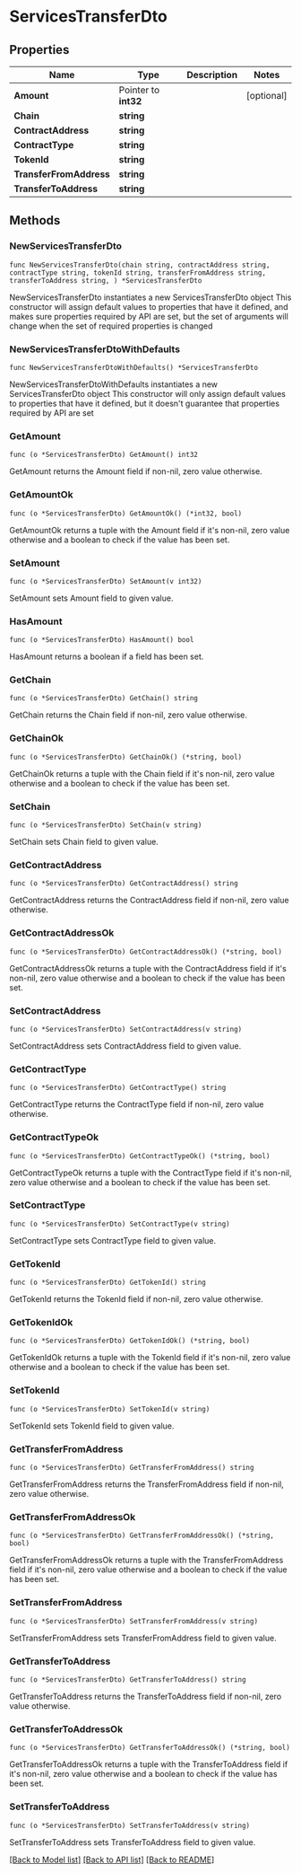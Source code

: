 # ServicesTransferDto

## Properties

Name | Type | Description | Notes
------------ | ------------- | ------------- | -------------
**Amount** | Pointer to **int32** |  | [optional] 
**Chain** | **string** |  | 
**ContractAddress** | **string** |  | 
**ContractType** | **string** |  | 
**TokenId** | **string** |  | 
**TransferFromAddress** | **string** |  | 
**TransferToAddress** | **string** |  | 

## Methods

### NewServicesTransferDto

`func NewServicesTransferDto(chain string, contractAddress string, contractType string, tokenId string, transferFromAddress string, transferToAddress string, ) *ServicesTransferDto`

NewServicesTransferDto instantiates a new ServicesTransferDto object
This constructor will assign default values to properties that have it defined,
and makes sure properties required by API are set, but the set of arguments
will change when the set of required properties is changed

### NewServicesTransferDtoWithDefaults

`func NewServicesTransferDtoWithDefaults() *ServicesTransferDto`

NewServicesTransferDtoWithDefaults instantiates a new ServicesTransferDto object
This constructor will only assign default values to properties that have it defined,
but it doesn't guarantee that properties required by API are set

### GetAmount

`func (o *ServicesTransferDto) GetAmount() int32`

GetAmount returns the Amount field if non-nil, zero value otherwise.

### GetAmountOk

`func (o *ServicesTransferDto) GetAmountOk() (*int32, bool)`

GetAmountOk returns a tuple with the Amount field if it's non-nil, zero value otherwise
and a boolean to check if the value has been set.

### SetAmount

`func (o *ServicesTransferDto) SetAmount(v int32)`

SetAmount sets Amount field to given value.

### HasAmount

`func (o *ServicesTransferDto) HasAmount() bool`

HasAmount returns a boolean if a field has been set.

### GetChain

`func (o *ServicesTransferDto) GetChain() string`

GetChain returns the Chain field if non-nil, zero value otherwise.

### GetChainOk

`func (o *ServicesTransferDto) GetChainOk() (*string, bool)`

GetChainOk returns a tuple with the Chain field if it's non-nil, zero value otherwise
and a boolean to check if the value has been set.

### SetChain

`func (o *ServicesTransferDto) SetChain(v string)`

SetChain sets Chain field to given value.


### GetContractAddress

`func (o *ServicesTransferDto) GetContractAddress() string`

GetContractAddress returns the ContractAddress field if non-nil, zero value otherwise.

### GetContractAddressOk

`func (o *ServicesTransferDto) GetContractAddressOk() (*string, bool)`

GetContractAddressOk returns a tuple with the ContractAddress field if it's non-nil, zero value otherwise
and a boolean to check if the value has been set.

### SetContractAddress

`func (o *ServicesTransferDto) SetContractAddress(v string)`

SetContractAddress sets ContractAddress field to given value.


### GetContractType

`func (o *ServicesTransferDto) GetContractType() string`

GetContractType returns the ContractType field if non-nil, zero value otherwise.

### GetContractTypeOk

`func (o *ServicesTransferDto) GetContractTypeOk() (*string, bool)`

GetContractTypeOk returns a tuple with the ContractType field if it's non-nil, zero value otherwise
and a boolean to check if the value has been set.

### SetContractType

`func (o *ServicesTransferDto) SetContractType(v string)`

SetContractType sets ContractType field to given value.


### GetTokenId

`func (o *ServicesTransferDto) GetTokenId() string`

GetTokenId returns the TokenId field if non-nil, zero value otherwise.

### GetTokenIdOk

`func (o *ServicesTransferDto) GetTokenIdOk() (*string, bool)`

GetTokenIdOk returns a tuple with the TokenId field if it's non-nil, zero value otherwise
and a boolean to check if the value has been set.

### SetTokenId

`func (o *ServicesTransferDto) SetTokenId(v string)`

SetTokenId sets TokenId field to given value.


### GetTransferFromAddress

`func (o *ServicesTransferDto) GetTransferFromAddress() string`

GetTransferFromAddress returns the TransferFromAddress field if non-nil, zero value otherwise.

### GetTransferFromAddressOk

`func (o *ServicesTransferDto) GetTransferFromAddressOk() (*string, bool)`

GetTransferFromAddressOk returns a tuple with the TransferFromAddress field if it's non-nil, zero value otherwise
and a boolean to check if the value has been set.

### SetTransferFromAddress

`func (o *ServicesTransferDto) SetTransferFromAddress(v string)`

SetTransferFromAddress sets TransferFromAddress field to given value.


### GetTransferToAddress

`func (o *ServicesTransferDto) GetTransferToAddress() string`

GetTransferToAddress returns the TransferToAddress field if non-nil, zero value otherwise.

### GetTransferToAddressOk

`func (o *ServicesTransferDto) GetTransferToAddressOk() (*string, bool)`

GetTransferToAddressOk returns a tuple with the TransferToAddress field if it's non-nil, zero value otherwise
and a boolean to check if the value has been set.

### SetTransferToAddress

`func (o *ServicesTransferDto) SetTransferToAddress(v string)`

SetTransferToAddress sets TransferToAddress field to given value.



[[Back to Model list]](../README.md#documentation-for-models) [[Back to API list]](../README.md#documentation-for-api-endpoints) [[Back to README]](../README.md)


